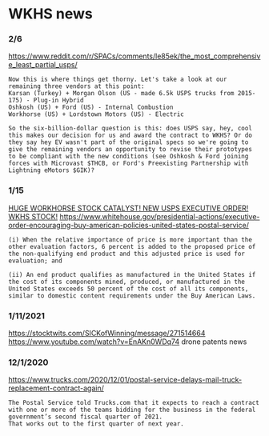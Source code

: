 # WKHS news


### 2/6
https://www.reddit.com/r/SPACs/comments/le85ek/the_most_comprehensive_least_partial_usps/
```
Now this is where things get thorny. Let's take a look at our remaining three vendors at this point:
Karsan (Turkey) + Morgan Olson (US - made 6.5k USPS trucks from 2015-175) - Plug-in Hybrid
Oshkosh (US) + Ford (US) - Internal Combustion
Workhorse (US) + Lordstown Motors (US) - Electric

So the six-billion-dollar question is this: does USPS say, hey, cool this makes our decision for us and award the contract to WKHS? Or do they say hey EV wasn't part of the original specs so we're going to give the remaining vendors an opportunity to revise their prototypes to be compliant with the new conditions (see Oshkosh & Ford joining forces with Microvast $THCB, or Ford's Preexisting Partnership with Lightning eMotors $GIK)?
```


### 1/15
[HUGE WORKHORSE STOCK CATALYST! NEW USPS EXECUTIVE ORDER! WKHS STOCK!](https://www.youtube.com/watch?v=Z9Trw-H3eYQ)
https://www.whitehouse.gov/presidential-actions/executive-order-encouraging-buy-american-policies-united-states-postal-service/
```
(i) When the relative importance of price is more important than the other evaluation factors, 6 percent is added to the proposed price of the non-qualifying end product and this adjusted price is used for evaluation; and

(ii) An end product qualifies as manufactured in the United States if the cost of its components mined, produced, or manufactured in the United States exceeds 50 percent of the cost of all its components, similar to domestic content requirements under the Buy American Laws.
```


### 1/11/2021
https://stocktwits.com/SICKofWinning/message/271514664
https://www.youtube.com/watch?v=EnAKn0WDq74
drone patents news


### 12/1/2020
https://www.trucks.com/2020/12/01/postal-service-delays-mail-truck-replacement-contract-again/
```
The Postal Service told Trucks.com that it expects to reach a contract with one or more of the teams bidding for the business in the federal government’s second fiscal quarter of 2021.
That works out to the first quarter of next year.
```
